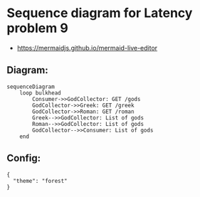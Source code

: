 # Sequence diagram for Latency problem 9

- https://mermaidjs.github.io/mermaid-live-editor

## Diagram:

```
sequenceDiagram
    loop bulkhead
        Consumer->>GodCollector: GET /gods
        GodCollector->>Greek: GET /greek
        GodCollector->>Roman: GET /roman
        Greek-->>GodCollector: List of gods
        Roman-->>GodCollector: List of gods
        GodCollector-->>Consumer: List of gods
    end
```

## Config:

```
{
  "theme": "forest"
}
```
